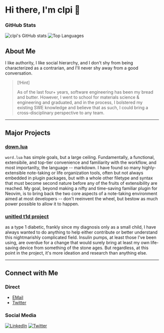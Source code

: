 # Hi there, I'm clpi 👋

### GitHub Stats
![clpi's GitHub stats](https://github-readme-stats.vercel.app/api?username=clpi&show_icons=true&theme=radical)
![Top Languages](https://github-readme-stats.vercel.app/api/top-langs/?username=clpi&layout=compact&theme=radical)

## About Me

I like authority, I like social hierarchy, and I don't shy from being characterized as a contrarian, 
  and I'll never shy away from a good conversation.

> [!Hint]
>
> As of the last four+ years, software engineering has been my bread and butter.
> However, I went to school for materials science & engineering and graduated,
> and in the process, I bolstered my existing SWE knowledge and believe that as such,
> I could bring a cross-disciplinary perspective to any team.

---

## Major Projects

### [down.lua](https://github.com/clpi/down.lua)

`word.lua` has simple goals, but a large ceiling. Fundamentally, a functional, extensibile, and top-tier convenience 
and familiarity with the workflow, and most importanlty, the language -- markdown. I have found so many highly-extensible
note-taking or life organization tools, often but not always embedded in plugin packages, but with a whole other filetype
and syntax that must become second nature before any of the fruits of extensibility are reached. My goal, beyond making
a nifty and time-saving familiar plugin for Neovim, is to bring back the two core aspects of a note-taking environment
aimed at most developers -- don't reeinvent the wheel, but bestow as much power possible to allow it to happen.

### [unitled t1d project](#)

as a type 1 diabetic, frankly since my diagnosis only as a small child, I have always wanted to do anything to help
either contribute or better understand this nightmarishly complicated field. Insulin pumps, at least those I've been
using, are overdue for a change that would surely bring at least my own life-saving device from something of the stone
ages. But regardless, at this point in the project, it's more ideation and research than anything else.

---


## Connect with Me

### Direct

- [EMail](mailto:clp@clp.is)
- [Twitter](https://twitter.com/clpif)

### Social Media

[![LinkedIn](https://img.shields.io/badge/LinkedIn-blue?style=flat-square&logo=linkedin&logoColor=white)](https://linkedin.com/in/clpi) [![Twitter](https://img.shields.io/badge/Twitter-blue?style=flat-square&logo=twitter&logoColor=white)](https://twitter.com/clpif)
<!--
**clpi/clpi** is a ✨ _special_ ✨ repository because its `README.md` (this file) appears on your GitHub profile.

Here are some ideas to get you started:

- 🔭 I’m currently working on ...
- 🌱 I’m currently learning ...
- 👯 I’m looking to collaborate on ...
- 🤔 I’m looking for help with ...
- 💬 Ask me about ...
- 📫 How to reach me: ...
- 😄 Pronouns: ...
- ⚡ Fun fact: ...
-->
